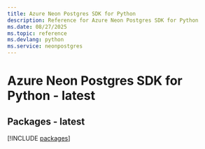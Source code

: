 ```yaml
---
title: Azure Neon Postgres SDK for Python
description: Reference for Azure Neon Postgres SDK for Python
ms.date: 08/27/2025
ms.topic: reference
ms.devlang: python
ms.service: neonpostgres
---
```

# Azure Neon Postgres SDK for Python - latest
## Packages - latest
[!INCLUDE [packages](neon-postgres-index.md)]